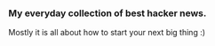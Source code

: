 ### My everyday collection of best hacker news.
Mostly it is all about how to start your next big thing :)
